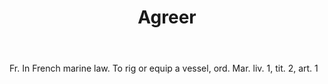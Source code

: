 ---
title: Agreer
letter: A
permalink: "/definitions/agreer.html"
body: Fr. In French marine law. To rig or equip a vessel, ord. Mar. liv. 1, tit. 2,
  art. 1
published_at: '2018-07-07'
layout: post
---